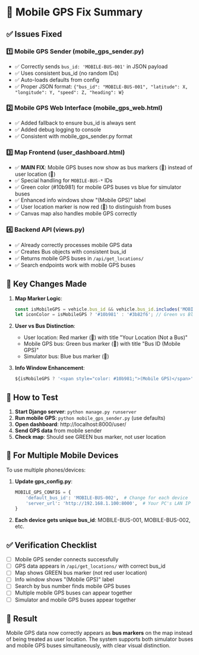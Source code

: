# 🚀 Mobile GPS Fix Summary

## ✅ **Issues Fixed**

### 1️⃣ **Mobile GPS Sender (mobile_gps_sender.py)**
- ✅ Correctly sends `bus_id: 'MOBILE-BUS-001'` in JSON payload
- ✅ Uses consistent bus_id (no random IDs)
- ✅ Auto-loads defaults from config
- ✅ Proper JSON format: `{"bus_id": "MOBILE-BUS-001", "latitude": X, "longitude": Y, "speed": Z, "heading": W}`

### 2️⃣ **Mobile GPS Web Interface (mobile_gps_web.html)**
- ✅ Added fallback to ensure bus_id is always sent
- ✅ Added debug logging to console
- ✅ Consistent with mobile_gps_sender.py format

### 3️⃣ **Map Frontend (user_dashboard.html)**
- ✅ **MAIN FIX**: Mobile GPS buses now show as bus markers (🚌) instead of user location (📍)
- ✅ Special handling for `MOBILE-BUS-*` IDs
- ✅ Green color (#10b981) for mobile GPS buses vs blue for simulator buses
- ✅ Enhanced info windows show "(Mobile GPS)" label
- ✅ User location marker is now red (📍) to distinguish from buses
- ✅ Canvas map also handles mobile GPS correctly

### 4️⃣ **Backend API (views.py)**
- ✅ Already correctly processes mobile GPS data
- ✅ Creates Bus objects with consistent bus_id
- ✅ Returns mobile GPS buses in `/api/get_locations/`
- ✅ Search endpoints work with mobile GPS buses

## 🎯 **Key Changes Made**

1. **Map Marker Logic**: 
   ```javascript
   const isMobileGPS = vehicle.bus_id && vehicle.bus_id.includes('MOBILE-BUS');
   let iconColor = isMobileGPS ? '#10b981' : '#3b82f6'; // Green vs Blue
   ```

2. **User vs Bus Distinction**:
   - User location: Red marker (📍) with title "Your Location (Not a Bus)"
   - Mobile GPS bus: Green bus marker (🚌) with title "Bus ID (Mobile GPS)"
   - Simulator bus: Blue bus marker (🚌)

3. **Info Window Enhancement**:
   ```javascript
   ${isMobileGPS ? '<span style="color: #10b981;">(Mobile GPS)</span>' : ''}
   ```

## 🚀 **How to Test**

1. **Start Django server**: `python manage.py runserver`
2. **Run mobile GPS**: `python mobile_gps_sender.py` (use defaults)
3. **Open dashboard**: http://localhost:8000/user/
4. **Send GPS data** from mobile sender
5. **Check map**: Should see GREEN bus marker, not user location

## 🔧 **For Multiple Mobile Devices**

To use multiple phones/devices:

1. **Update gps_config.py**:
   ```python
   MOBILE_GPS_CONFIG = {
       'default_bus_id': 'MOBILE-BUS-002',  # Change for each device
       'server_url': 'http://192.168.1.100:8000',  # Your PC's LAN IP
   }
   ```

2. **Each device gets unique bus_id**: MOBILE-BUS-001, MOBILE-BUS-002, etc.

## ✅ **Verification Checklist**

- [ ] Mobile GPS sender connects successfully
- [ ] GPS data appears in `/api/get_locations/` with correct bus_id
- [ ] Map shows GREEN bus marker (not red user location)
- [ ] Info window shows "(Mobile GPS)" label
- [ ] Search by bus number finds mobile GPS buses
- [ ] Multiple mobile GPS buses can appear together
- [ ] Simulator and mobile GPS buses appear together

## 🎯 **Result**

Mobile GPS data now correctly appears as **bus markers** on the map instead of being treated as user location. The system supports both simulator buses and mobile GPS buses simultaneously, with clear visual distinction.